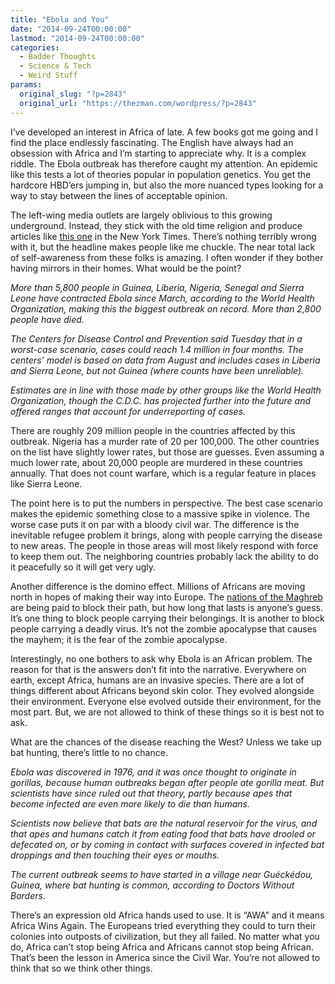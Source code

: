 ```yaml
---
title: "Ebola and You"
date: "2014-09-24T00:00:00"
lastmod: "2014-09-24T00:00:00"
categories:
  - Badder Thoughts
  - Science & Tech
  - Weird Stuff
params:
  original_slug: "?p=2843"
  original_url: "https://thezman.com/wordpress/?p=2843"
---
```


I’ve developed an interest in Africa of late. A few books got me going
and I find the place endlessly fascinating. The English have always had
an obsession with Africa and I’m starting to appreciate why. It is a
complex riddle. The Ebola outbreak has therefore caught my attention. An
epidemic like this tests a lot of theories popular in population
genetics. You get the hardcore HBD’ers jumping in, but also the more
nuanced types looking for a way to stay between the lines of acceptable
opinion.

The left-wing media outlets are largely oblivious to this growing
underground. Instead, they stick with the old time religion and produce
articles like <a
href="http://www.nytimes.com/interactive/2014/07/31/world/africa/ebola-virus-outbreak-qa.html?_r=2&amp;smid=tw-nytimes"
rel="noopener noreferrer" target="_blank">this one</a> in the New York
Times. There’s nothing terribly wrong with it, but the headline makes
people like me chuckle. The near total lack of self-awareness from these
folks is amazing. I often wonder if they bother having mirrors in their
homes. What would be the point?

*More than 5,800 people in Guinea, Liberia, Nigeria, Senegal and Sierra
Leone have contracted Ebola since March, according to the World Health
Organization, making this the biggest outbreak on record. More than
2,800 people have died.*

*The Centers for Disease Control and Prevention said Tuesday that in a
worst-case scenario, cases could reach 1.4 million in four months. The
centers’ model is based on data from August and includes cases in
Liberia and Sierra Leone, but not Guinea (where counts have been
unreliable).*

*Estimates are in line with those made by other groups like the World
Health Organization, though the C.D.C. has projected further into the
future and offered ranges that account for underreporting of cases.*

There are roughly 209 million people in the countries affected by this
outbreak. Nigeria has a murder rate of 20 per 100,000. The other
countries on the list have slightly lower rates, but those are guesses.
Even assuming a much lower rate, about 20,000 people are murdered in
these countries annually. That does not count warfare, which is a
regular feature in places like Sierra Leone.

The point here is to put the numbers in perspective. The best case
scenario makes the epidemic something close to a massive spike in
violence. The worse case puts it on par with a bloody civil war. The
difference is the inevitable refugee problem it brings, along with
people carrying the disease to new areas. The people in those areas will
most likely respond with force to keep them out. The neighboring
countries probably lack the ability to do it peacefully so it will get
very ugly.

Another difference is the domino effect. Millions of Africans are moving
north in hopes of making their way into Europe. The <a
href="http://www.aljazeera.com/news/middleeast/2014/05/libya-threatens-eu-over-african-immigrants-201451151638149598.html"
rel="noopener noreferrer" target="_blank">nations of the Maghreb</a> are
being paid to block their path, but how long that lasts is anyone’s
guess. It’s one thing to block people carrying their belongings. It is
another to block people carrying a deadly virus. It’s not the zombie
apocalypse that causes the mayhem; it is the fear of the zombie
apocalypse.

Interestingly, no one bothers to ask why Ebola is an African problem.
The reason for that is the answers don’t fit into the narrative.
Everywhere on earth, except Africa, humans are an invasive species.
There are a lot of things different about Africans beyond skin color.
They evolved alongside their environment. Everyone else evolved outside
their environment, for the most part. But, we are not allowed to think
of these things so it is best not to ask.

What are the chances of the disease reaching the West? Unless we take up
bat hunting, there’s little to no chance.

*Ebola was discovered in 1976, and it was once thought to originate in
gorillas, because human outbreaks began after people ate gorilla meat.
But scientists have since ruled out that theory, partly because apes
that become infected are even more likely to die than humans.*

*Scientists now believe that bats are the natural reservoir for the
virus, and that apes and humans catch it from eating food that bats have
drooled or defecated on, or by coming in contact with surfaces covered
in infected bat droppings and then touching their eyes or mouths.*

*The current outbreak seems to have started in a village near Guéckédou,
Guinea, where bat hunting is common, according to Doctors Without
Borders.*

There’s an expression old Africa hands used to use. It is “AWA” and it
means Africa Wins Again. The Europeans tried everything they could to
turn their colonies into outposts of civilization, but they all failed.
No matter what you do, Africa can’t stop being Africa and Africans
cannot stop being African. That’s been the lesson in America since the
Civil War. You’re not allowed to think that so we think other things.
